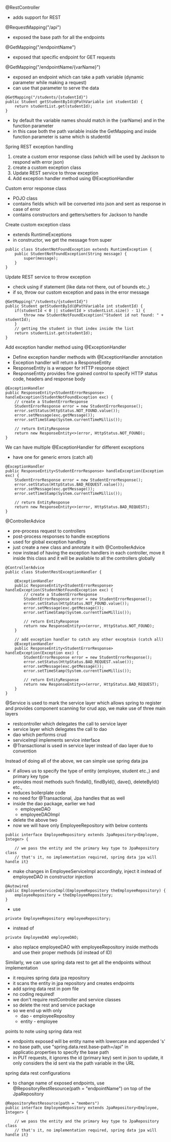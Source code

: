 @RestController
- adds support for REST

@RequestMapping("/api")
- exposed the base path for all the endpoints

@GetMapping("/endpointName")
- exposed that specific endpoint for GET requests

@GetMapping("/endpointName/{varName}")
- exposed an endpoint which can take a path variable (dynamic parameter while making a request)
- can use that parameter to serve the data
```
@GetMapping("/students/{studentId}")  
public Student getStudentById(@PathVariable int studentId) {  
    return studentList.get(studentId);  
}
```
- by default the variable names should match in the {varName} and in the function parameter
- in this case both the path variable inside the GetMapping and inside function parameter is same which is studentId

Spring REST exception handling
1. create a custom error response class (which will be used by Jackson to respond with error json)
2. create a custom exception class
3. Update REST service to throw exception
4. Add exception handler method using @ExceptionHandler

Custom error response class
- POJO class
- contains fields which will be converted into json and sent as response in case of error
- contains constructors and getters/setters for Jackson to handle

Create custom exception class
- extends RuntimeExceptions
- in constructor, we get the message from super
```
public class StudentNotFoundException extends RuntimeException {  
    public StudentNotFoundException(String message) {  
        super(message);  
    }  
}
```

Update REST service to throw exception
- check using if statement (like data not there, out of bounds etc.,)
- if so, throw our custom exception and pass in the error message
```
@GetMapping("/students/{studentId}")  
public Student getStudentById(@PathVariable int studentId) {  
    if(studentId < 0 || studentId > studentList.size() - 1) {  
        throw new StudentNotFoundException("Student id not found: " + studentId);  
    }  
    // getting the student in that index inside the list  
    return studentList.get(studentId);  
}
```

Add exception handler method using @ExceptionHandler
- Define exception handler methods with @ExceptionHandler annotation
- Exception handler will return a ResponseEntity
- ResponseEntity is a wrapper for HTTP response object
- ResponseEntity provides fine grained control to specify HTTP status code, headers and response body
```
@ExceptionHandler  
public ResponseEntity<StudentErrorResponse> handleException(StudentNotFoundException exc) {  
    // create a StudentErrorResponse  
    StudentErrorResponse error = new StudentErrorResponse();  
    error.setStatus(HttpStatus.NOT_FOUND.value());  
    error.setMessage(exc.getMessage());  
    error.setTimeStamp(System.currentTimeMillis());  
  
    // return EntityResponse  
    return new ResponseEntity<>(error, HttpStatus.NOT_FOUND);  
}
```

We can have multiple @ExceptionHandler for different exceptions
- have one for generic errors (catch all)
```
@ExceptionHandler  
public ResponseEntity<StudentErrorResponse> handleException(Exception exc) {  
    StudentErrorResponse error = new StudentErrorResponse();  
    error.setStatus(HttpStatus.BAD_REQUEST.value());  
    error.setMessage(exc.getMessage());  
    error.setTimeStamp(System.currentTimeMillis());  
  
    // return EntityResponse  
    return new ResponseEntity<>(error, HttpStatus.BAD_REQUEST);  
}
```


@ControllerAdvice
- pre-process request to controllers
- post-process responses to handle exceptions
- used for global exception handling
- just create a new class and annotate it with @ControllerAdvice
- now instead of having the exception handlers in each controller, move it inside this class and it will be available to all the controllers globally
```
@ControllerAdvice  
public class StudentRestExceptionHandler {  
  
    @ExceptionHandler  
    public ResponseEntity<StudentErrorResponse> handleException(StudentNotFoundException exc) {  
        // create a StudentErrorResponse  
        StudentErrorResponse error = new StudentErrorResponse();  
        error.setStatus(HttpStatus.NOT_FOUND.value());  
        error.setMessage(exc.getMessage());  
        error.setTimeStamp(System.currentTimeMillis());  
  
        // return EntityResponse  
        return new ResponseEntity<>(error, HttpStatus.NOT_FOUND);  
    }  
  
    // add exception handler to catch any other exceptoin (catch all)  
    @ExceptionHandler  
    public ResponseEntity<StudentErrorResponse> handleException(Exception exc) {  
        StudentErrorResponse error = new StudentErrorResponse();  
        error.setStatus(HttpStatus.BAD_REQUEST.value());  
        error.setMessage(exc.getMessage());  
        error.setTimeStamp(System.currentTimeMillis());  
  
        // return EntityResponse  
        return new ResponseEntity<>(error, HttpStatus.BAD_REQUEST);  
    }  
}
```


@Service is used to mark the service layer which allows spring to register and provides component scanning
for crud app, we make use of three main layers
- restcontroller which delegates the call to service layer
- service layer which delegates the call to dao
- dao which performs crud
- serviceImpl implements service interface
- @Transactional is used in service layer instead of dao layer due to convention

Instead of doing all of the above, we can simple use spring data jpa
- if allows us to specify the type of entity (employee, student etc.,) and primary key type
- provides most methods such findall(), findById(), dave(), deleteById() etc.,
- reduces boilerplate code
- no need for @Transactional, Jpa handles that as well
- inside the dao package, earlier we had
	- employeeDAO
	- employeeDAOImpl
- delete the above two
- now we will have only EmployeeRepository with below contents
```
public interface EmployeeRepository extends JpaRepository<Employee, Integer> {  
  
    // we pass the entity and the primary key type to JpaRepository class  
    // that's it, no implementation required, spring data jpa will handle it}
```

- make changes in EmployeeServiceImpl accordingly, inject it instead of employeeDAO in constructor injection
```
@Autowired  
public EmployeeServiceImpl(EmployeeRepository theEmployeeRepository) {  
    employeeRepository = theEmployeeRepository;  
}
```
- use 
```
private EmployeeRepository employeeRepository;
```
- instead of
```
private EmployeeDAO employeeDAO;
```
- also replace employeeDAO with employeeRepository inside methods and use their proper methods (id instead of ID)


Similarly, we can use spring data rest to get all the endpoints without implementation
- it requires spring data jpa repository
- it scans the entity in jpa repository and creates endpoints
- add spring data rest in pom file
- no coding required!
- we don't require restController and service classes
- so delete the rest and service package
- so we end up with only
	- dao - employeeRepositoy
	- entity - employee

points to note using spring data rest
- endpoints exposed will be entity name with lowercase and appended 's'
- no base path, use "spring.data.rest.base-path=/api" in applicatio.properties to specify the base path
- in PUT requests, it ignores the id (primary key) sent in json to update, it only considers the id sent via the path variable in the URL

spring data rest configurations
- to change name of exposed endpoints, use @RepositoryRestResource(path = "endpointName") on top of the JpaRepository
```
@RepositoryRestResource(path = "members")  
public interface EmployeeRepository extends JpaRepository<Employee, Integer> {  
  
    // we pass the entity and the primary key type to JpaRepository class  
    // that's it, no implementation required, spring data jpa will handle it}
```

